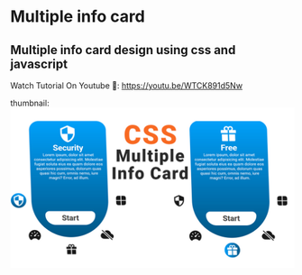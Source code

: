 # Multiple info card
## Multiple info card design using css and javascript

Watch Tutorial On Youtube 🧡: https://youtu.be/WTCK891d5Nw

thumbnail: ![thumbnail](assets/thumbnail.jpg)